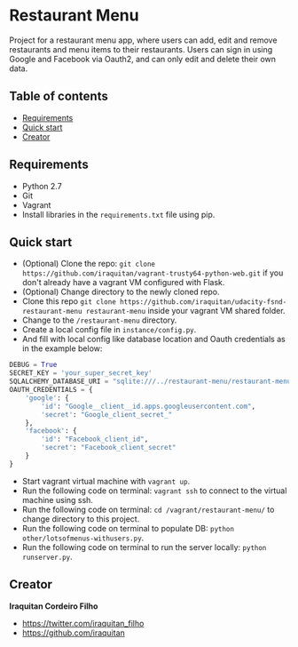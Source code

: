 # Restaurant Menu
Project for a restaurant menu app, where users can add, edit and remove restaurants and menu items to their restaurants. Users can sign in using Google and Facebook via Oauth2, and can only edit and delete their own data.

## Table of contents
* [Requirements](#requirements)
* [Quick start](#quick-start)
* [Creator](#creator)

## Requirements
* Python 2.7
* Git
* Vagrant
* Install libraries in the `requirements.txt` file using pip.

## Quick start
* (Optional) Clone the repo: `git clone https://github.com/iraquitan/vagrant-trusty64-python-web.git` if you don't already have a vagrant VM configured with Flask.
* (Optional) Change directory to the newly cloned repo.
* Clone this repo `git clone https://github.com/iraquitan/udacity-fsnd-restaurant-menu restaurant-menu` inside your vagrant VM shared folder.
* Change to the `/restaurant-menu` directory.
* Create a local config file in `instance/config.py`.
* And fill with local config like database location and Oauth credentials as in the example below:
```python
DEBUG = True
SECRET_KEY = 'your_super_secret_key'
SQLALCHEMY_DATABASE_URI = "sqlite:///../restaurant-menu/restaurant-menu.db"
OAUTH_CREDENTIALS = {
    'google': {
        'id': "Google__client__id.apps.googleusercontent.com",
        'secret': "Google_client_secret_"
    },
    'facebook': {
        'id': "Facebook_client_id",
        'secret': "Facebook_client_secret"
    }
}
```
* Start vagrant virtual machine with `vagrant up`.
* Run the following code on terminal: `vagrant ssh` to connect to the virtual machine using ssh.
* Run the following code on terminal: `cd /vagrant/restaurant-menu/` to change directory to this project.
* Run the following code on terminal to populate DB: `python other/lotsofmenus-withusers.py`.
* Run the following code on terminal to run the server locally: `python runserver.py`.

## Creator
**Iraquitan Cordeiro Filho**

* <https://twitter.com/iraquitan_filho>
* <https://github.com/iraquitan>
